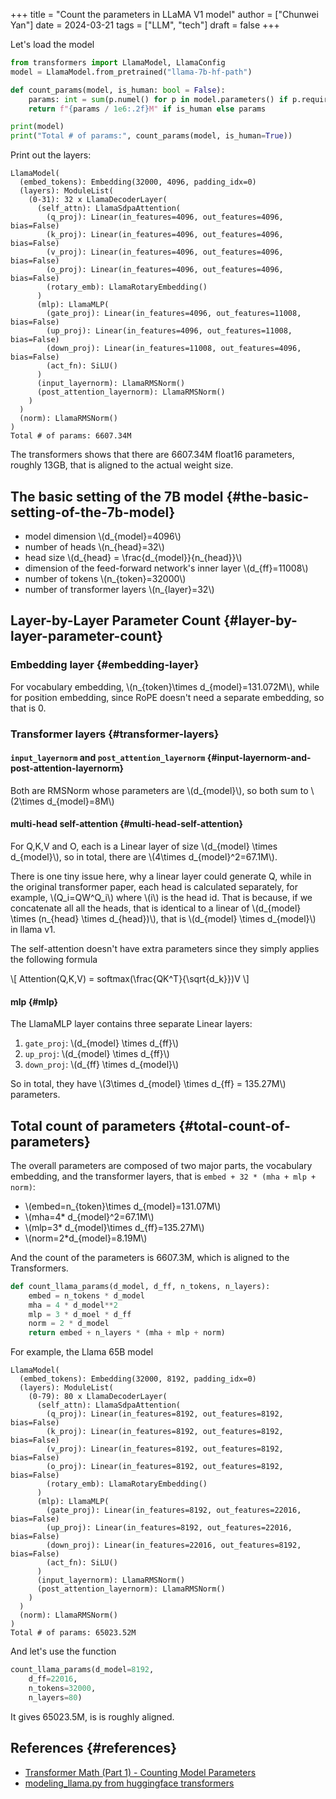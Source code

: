 +++
title = "Count the parameters in LLaMA V1 model"
author = ["Chunwei Yan"]
date = 2024-03-21
tags = ["LLM", "tech"]
draft = false
+++

Let's load the model

```python
from transformers import LlamaModel, LlamaConfig
model = LlamaModel.from_pretrained("llama-7b-hf-path")

def count_params(model, is_human: bool = False):
    params: int = sum(p.numel() for p in model.parameters() if p.requires_grad)
    return f"{params / 1e6:.2f}M" if is_human else params

print(model)
print("Total # of params:", count_params(model, is_human=True))
```

Print out the layers:

```text
LlamaModel(
  (embed_tokens): Embedding(32000, 4096, padding_idx=0)
  (layers): ModuleList(
    (0-31): 32 x LlamaDecoderLayer(
      (self_attn): LlamaSdpaAttention(
        (q_proj): Linear(in_features=4096, out_features=4096, bias=False)
        (k_proj): Linear(in_features=4096, out_features=4096, bias=False)
        (v_proj): Linear(in_features=4096, out_features=4096, bias=False)
        (o_proj): Linear(in_features=4096, out_features=4096, bias=False)
        (rotary_emb): LlamaRotaryEmbedding()
      )
      (mlp): LlamaMLP(
        (gate_proj): Linear(in_features=4096, out_features=11008, bias=False)
        (up_proj): Linear(in_features=4096, out_features=11008, bias=False)
        (down_proj): Linear(in_features=11008, out_features=4096, bias=False)
        (act_fn): SiLU()
      )
      (input_layernorm): LlamaRMSNorm()
      (post_attention_layernorm): LlamaRMSNorm()
    )
  )
  (norm): LlamaRMSNorm()
)
Total # of params: 6607.34M
```

The transformers shows that there are 6607.34M float16 parameters, roughly 13GB, that is aligned to the actual weight size.


## The basic setting of the 7B model {#the-basic-setting-of-the-7b-model}

-   model dimension \\(d\_{model}=4096\\)
-   number of heads \\(n\_{head}=32\\)
-   head size \\(d\_{head} = \frac{d\_{model}}{n\_{head}}\\)
-   dimension of the feed-forward network's inner layer \\(d\_{ff}=11008\\)
-   number of tokens \\(n\_{token}=32000\\)
-   number of transformer layers \\(n\_{layer}=32\\)


## Layer-by-Layer Parameter Count {#layer-by-layer-parameter-count}


### Embedding layer {#embedding-layer}

For vocabulary embedding, \\(n\_{token}\times d\_{model}=131.072M\\), while for position embedding, since RoPE doesn't need a separate embedding, so that is 0.


### Transformer layers {#transformer-layers}


#### `input_layernorm` and `post_attention_layernorm` {#input-layernorm-and-post-attention-layernorm}

Both are RMSNorm whose parameters are \\(d\_{model}\\), so both sum to \\(2\times d\_{model}=8M\\)


#### multi-head self-attention {#multi-head-self-attention}

For Q,K,V and O, each is a Linear layer of size \\(d\_{model} \times d\_{model}\\), so in total, there are \\(4\times d\_{model}^2=67.1M\\).

There is one tiny issue here, why a linear layer could generate Q, while in the original transformer paper, each head is calculated separately, for example, \\(Q\_i=QW^Q\_i\\) where \\(i\\) is the head id. That is because, if we concatenate all all the heads, that is identical to a linear of \\(d\_{model} \times (n\_{head} \times d\_{head})\\), that is \\(d\_{model} \times d\_{model}\\) in llama v1.

The self-attention doesn't have extra parameters since they simply applies the following formula

\\[
Attention(Q,K,V) = softmax(\frac{QK^T}{\sqrt{d\_k}})V
\\]


#### mlp {#mlp}

The LlamaMLP layer contains three separate Linear layers:

1.  `gate_proj`: \\(d\_{model} \times d\_{ff}\\)
2.  `up_proj`: \\(d\_{model} \times d\_{ff}\\)
3.  `down_proj`: \\(d\_{ff} \times d\_{model}\\)

So in total, they have \\(3\times d\_{model} \times d\_{ff} = 135.27M\\) parameters.


## Total count of parameters {#total-count-of-parameters}

The overall parameters are composed of two major parts, the vocabulary embedding, and the transformer layers, that is `embed + 32 * (mha + mlp + norm)`:

-   \\(embed=n\_{token}\times d\_{model}=131.07M\\)
-   \\(mha=4\* d\_{model}^2=67.1M\\)
-   \\(mlp=3\* d\_{model}\times d\_{ff}=135.27M\\)
-   \\(norm=2\*d\_{model}=8.19M\\)

And the count of the parameters is 6607.3M, which is aligned to the Transformers.

```python
def count_llama_params(d_model, d_ff, n_tokens, n_layers):
    embed = n_tokens * d_model
    mha = 4 * d_model**2
    mlp = 3 * d_moel * d_ff
    norm = 2 * d_model
    return embed + n_layers * (mha + mlp + norm)
```

For example, the Llama 65B model

```text
LlamaModel(
  (embed_tokens): Embedding(32000, 8192, padding_idx=0)
  (layers): ModuleList(
    (0-79): 80 x LlamaDecoderLayer(
      (self_attn): LlamaSdpaAttention(
        (q_proj): Linear(in_features=8192, out_features=8192, bias=False)
        (k_proj): Linear(in_features=8192, out_features=8192, bias=False)
        (v_proj): Linear(in_features=8192, out_features=8192, bias=False)
        (o_proj): Linear(in_features=8192, out_features=8192, bias=False)
        (rotary_emb): LlamaRotaryEmbedding()
      )
      (mlp): LlamaMLP(
        (gate_proj): Linear(in_features=8192, out_features=22016, bias=False)
        (up_proj): Linear(in_features=8192, out_features=22016, bias=False)
        (down_proj): Linear(in_features=22016, out_features=8192, bias=False)
        (act_fn): SiLU()
      )
      (input_layernorm): LlamaRMSNorm()
      (post_attention_layernorm): LlamaRMSNorm()
    )
  )
  (norm): LlamaRMSNorm()
)
Total # of params: 65023.52M
```

And let's use the function

```python
count_llama_params(d_model=8192,
    d_ff=22016,
    n_tokens=32000,
    n_layers=80)
```

It gives 65023.5M, is is roughly aligned.


## References {#references}

-   [Transformer Math (Part 1) - Counting Model Parameters](https://michaelwornow.net/2024/01/18/counting-params-in-transformer)
-   [modeling_llama.py from huggingface transformers](https://github.com/huggingface/transformers/blob/main/src/transformers/models/llama/modeling_llama.py)
